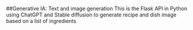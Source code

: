 
##Generative IA: Text and image generation
This is the Flask API in Python using ChatGPT and Stable diffusion to generate recipe and dish image based on a list of ingredients
